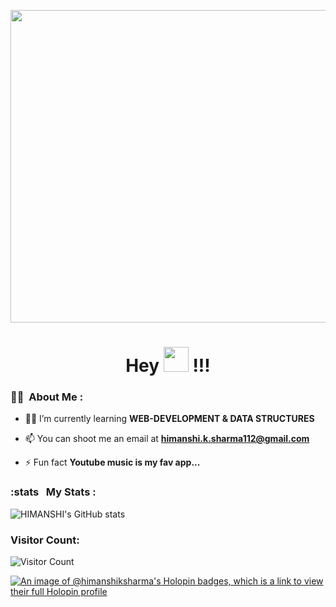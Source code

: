<p align="center"><img src="https://user-images.githubusercontent.com/76609761/145662148-5eb9cedd-8b9b-442f-bb9a-9359674fafc4.gif" width="800" height="500" /></p>

<h1 align="center">Hey <img src="https://media.giphy.com/media/hvRJCLFzcasrR4ia7z/giphy.gif" width="40"> !!!</h1>

  ### :woman_technologist: &nbsp;About Me :

- 👨‍💻 I’m currently learning **WEB-DEVELOPMENT & DATA STRUCTURES**

- 📫 You can shoot me an email at **himanshi.k.sharma112@gmail.com**

- ⚡ Fun fact **Youtube music is my fav app...**

 
 

### :stats &nbsp; My Stats :

![HIMANSHI's GitHub stats](https://github-readme-stats.vercel.app/api?username=HIMANSHIKSHARMA&show_icons=true&bg_color=00000000)


#### <h3> Visitor Count: </h3>
![Visitor Count](https://profile-counter.glitch.me/HIMANSHIKSHARMA/count.svg)

[![An image of @himanshiksharma's Holopin badges, which is a link to view their full Holopin profile](https://holopin.me/himanshiksharma)](https://holopin.io/@himanshiksharma)